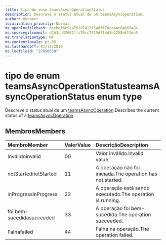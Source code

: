 ```yaml
---
title: tipo de enum teamsAsyncOperationStatus
description: Descreve o status atual de um teamsAsyncOperation.
author: nkramer
localization_priority: Normal
ms.openlocfilehash: becbef6e5ca76197413154df170cbaae0466fa8e
ms.sourcegitcommit: d2b3ca32602ffa76cc7925d7f4d1e2258e611ea5
ms.translationtype: MT
ms.contentlocale: pt-BR
ms.lasthandoff: 01/11/2019
ms.locfileid: "27850530"
---
```

# <a name="teamsasyncoperationstatus-enum-type"></a><span data-ttu-id="9c203-103">tipo de enum teamsAsyncOperationStatus</span><span class="sxs-lookup"><span data-stu-id="9c203-103">teamsAsyncOperationStatus enum type</span></span>



<span data-ttu-id="9c203-104">Descreve o status atual de um [teamsAsyncOperation](teamsasyncoperation.md).</span><span class="sxs-lookup"><span data-stu-id="9c203-104">Describes the current status of a [teamsAsyncOperation](teamsasyncoperation.md).</span></span>

## <a name="members"></a><span data-ttu-id="9c203-105">Membros</span><span class="sxs-lookup"><span data-stu-id="9c203-105">Members</span></span>

| <span data-ttu-id="9c203-106">Membro</span><span class="sxs-lookup"><span data-stu-id="9c203-106">Member</span></span> | <span data-ttu-id="9c203-107">Valor</span><span class="sxs-lookup"><span data-stu-id="9c203-107">Value</span></span>| <span data-ttu-id="9c203-108">Descrição</span><span class="sxs-lookup"><span data-stu-id="9c203-108">Description</span></span> |
|:---------------|:--------|:----------|
|<span data-ttu-id="9c203-109">Inválido</span><span class="sxs-lookup"><span data-stu-id="9c203-109">invalid</span></span>|<span data-ttu-id="9c203-110">0</span><span class="sxs-lookup"><span data-stu-id="9c203-110">0</span></span>|<span data-ttu-id="9c203-111">Valor inválido.</span><span class="sxs-lookup"><span data-stu-id="9c203-111">Invalid value.</span></span>|
|<span data-ttu-id="9c203-112">notStarted</span><span class="sxs-lookup"><span data-stu-id="9c203-112">notStarted</span></span>|<span data-ttu-id="9c203-113">1</span><span class="sxs-lookup"><span data-stu-id="9c203-113">1</span></span>|<span data-ttu-id="9c203-114">A operação não foi iniciada.</span><span class="sxs-lookup"><span data-stu-id="9c203-114">The operation has not started.</span></span>|
|<span data-ttu-id="9c203-115">inProgress</span><span class="sxs-lookup"><span data-stu-id="9c203-115">inProgress</span></span>|<span data-ttu-id="9c203-116">2</span><span class="sxs-lookup"><span data-stu-id="9c203-116">2</span></span>|<span data-ttu-id="9c203-117">A operação está sendo executado.</span><span class="sxs-lookup"><span data-stu-id="9c203-117">The operation is running.</span></span>|
|<span data-ttu-id="9c203-118">foi bem-sucedida</span><span class="sxs-lookup"><span data-stu-id="9c203-118">succeeded</span></span>|<span data-ttu-id="9c203-119">3</span><span class="sxs-lookup"><span data-stu-id="9c203-119">3</span></span>|<span data-ttu-id="9c203-120">A operação foi bem-sucedida.</span><span class="sxs-lookup"><span data-stu-id="9c203-120">The operation succeeded.</span></span>|
|<span data-ttu-id="9c203-121">Falha</span><span class="sxs-lookup"><span data-stu-id="9c203-121">failed</span></span>|<span data-ttu-id="9c203-122">4</span><span class="sxs-lookup"><span data-stu-id="9c203-122">4</span></span>|<span data-ttu-id="9c203-123">Falha na operação.</span><span class="sxs-lookup"><span data-stu-id="9c203-123">The operation failed.</span></span>|
